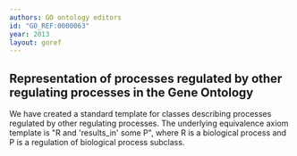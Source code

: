 ```yaml
---
authors: GO ontology editors
id: "GO_REF:0000063"
year: 2013
layout: goref
---
```


## Representation of processes regulated by other regulating processes in the Gene Ontology

We have created a standard template for classes describing processes regulated by other regulating processes. The underlying equivalence axiom template is "R and 'results_in' some P", where R is a biological process and P is a regulation of biological process subclass.
